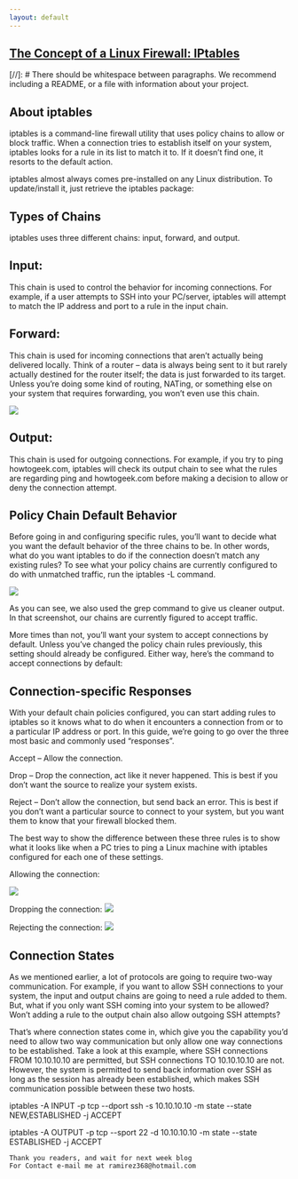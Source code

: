 ```yaml
---
layout: default
---
```



## [The Concept of a Linux Firewall: IPtables](https://www.youtube.com/watch?v=eC8scXX1_1M)

[//]: #  There should be whitespace between paragraphs. We recommend including a README, or a file with information about your project.

## About iptables
iptables is a command-line firewall utility that uses policy chains to allow or block traffic. When a connection tries to establish itself on your system, iptables looks for a rule in its list to match it to. If it doesn’t find one, it resorts to the default action.

iptables almost always comes pre-installed on any Linux distribution. To update/install it, just retrieve the iptables package:


## Types of Chains
iptables uses three different chains: input, forward, and output.

## Input:
This chain is used to control the behavior for incoming connections. For example, if a user attempts to SSH into your PC/server, iptables will attempt to match the IP address and port to a rule in the input chain.

## Forward:
This chain is used for incoming connections that aren’t actually being delivered locally. Think of a router – data is always being sent to it but rarely actually destined for the router itself; the data is just forwarded to its target. Unless you’re doing some kind of routing, NATing, or something else on your system that requires forwarding, you won’t even use this chain.

![](https://www.howtogeek.com/wp-content/uploads/2013/12/2-packets-processed.jpg?trim=1,1&bg-color=000&pad=1,1) 

## Output:
This chain is used for outgoing connections. For example, if you try to ping howtogeek.com, iptables will check its output chain to see what the rules are regarding ping and howtogeek.com before making a decision to allow or deny the connection attempt.

## Policy Chain Default Behavior
Before going in and configuring specific rules, you’ll want to decide what you want the default behavior of the three chains to be. In other words, what do you want iptables to do if the connection doesn’t match any existing rules?
To see what your policy chains are currently configured to do with unmatched traffic, run the iptables -L command.

![](https://www.howtogeek.com/wp-content/uploads/2013/12/3-policy-setting.jpg?trim=1,1&bg-color=000&pad=1,1)

As you can see, we also used the grep command to give us cleaner output. In that screenshot, our chains are currently figured to accept traffic.

More times than not, you’ll want your system to accept connections by default. Unless you’ve changed the policy chain rules previously, this setting should already be configured. Either way, here’s the command to accept connections by default:

## Connection-specific Responses
With your default chain policies configured, you can start adding rules to iptables so it knows what to do when it encounters a connection from or to a particular IP address or port. In this guide, we’re going to go over the three most basic and commonly used “responses”.

Accept – Allow the connection.

Drop – Drop the connection, act like it never happened. This is best if you don’t want the source to realize your system exists.

Reject – Don’t allow the connection, but send back an error. This is best if you don’t want a particular source to connect to your system, but you want them to know that your firewall blocked them.

The best way to show the difference between these three rules is to show what it looks like when a PC tries to ping a Linux machine with iptables configured for each one of these settings.

Allowing the connection:

![](https://www.howtogeek.com/wp-content/uploads/2013/12/4-accept.jpg?trim=1,1&bg-color=000&pad=1,1)

Dropping the connection:
![](https://www.howtogeek.com/wp-content/uploads/2013/12/5-drop.jpg?trim=1,1&bg-color=000&pad=1,1)

Rejecting the connection:
![](https://www.howtogeek.com/wp-content/uploads/2013/12/6-reject.jpg?trim=1,1&bg-color=000&pad=1,1)

## Connection States
As we mentioned earlier, a lot of protocols are going to require two-way communication. For example, if you want to allow SSH connections to your system, the input and output chains are going to need a rule added to them. But, what if you only want SSH coming into your system to be allowed? Won’t adding a rule to the output chain also allow outgoing SSH attempts?

That’s where connection states come in, which give you the capability you’d need to allow two way communication but only allow one way connections to be established. Take a look at this example, where SSH connections FROM 10.10.10.10 are permitted, but SSH connections TO 10.10.10.10 are not. However, the system is permitted to send back information over SSH as long as the session has already been established, which makes SSH communication possible between these two hosts.

iptables -A INPUT -p tcp --dport ssh -s 10.10.10.10 -m state --state NEW,ESTABLISHED -j ACCEPT

iptables -A OUTPUT -p tcp --sport 22 -d 10.10.10.10 -m state --state ESTABLISHED -j ACCEPT

```
Thank you readers, and wait for next week blog
For Contact e-mail me at ramirez368@hotmail.com

```
